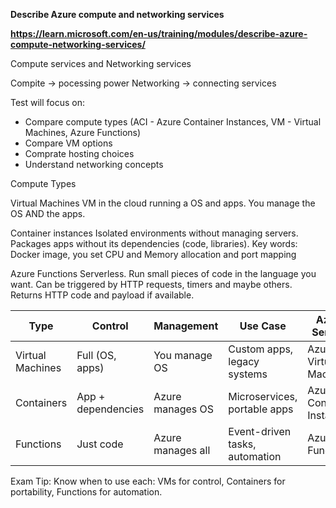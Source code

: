 **Describe Azure compute and networking services**

**https://learn.microsoft.com/en-us/training/modules/describe-azure-compute-networking-services/**

Compute services and Networking services

Compite -> pocessing power
Networking -> connecting services

Test will focus on:
- Compare compute types (ACI - Azure Container Instances, VM - Virtual Machines, Azure Functions)
- Compare VM options
- Comprate hosting choices
- Understand networking concepts

Compute Types

Virtual Machines
VM in the cloud running a OS and apps. You manage the OS AND the apps.

Container instances
Isolated environments without managing servers. Packages apps without its dependencies (code, libraries).
Key words: Docker image, you set CPU and Memory allocation and port mapping

Azure Functions
Serverless. Run small pieces of code in the language you want. Can be triggered by HTTP requests, timers and maybe others. Returns HTTP code and payload if available.

| **Type**            | **Control**       | **Management**       | **Use Case**                     | **Azure Service**          |
|--------------------|-------------------|---------------------|---------------------------------|---------------------------|
| Virtual Machines   | Full (OS, apps)   | You manage OS       | Custom apps, legacy systems     | Azure Virtual Machines    |
| Containers         | App + dependencies| Azure manages OS    | Microservices, portable apps    | Azure Container Instances |
| Functions          | Just code         | Azure manages all   | Event-driven tasks, automation  | Azure Functions           |

Exam Tip: Know when to use each: VMs for control, Containers for portability, Functions for automation.



